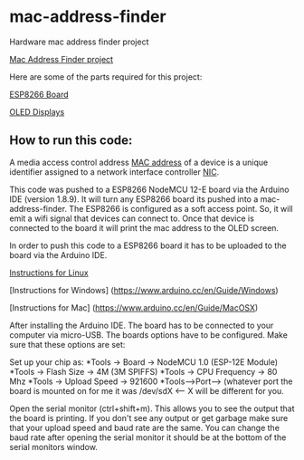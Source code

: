 # mac-address-finder
Hardware mac address finder project

[Mac Address Finder project](https://learn.adafruit.com/mac-address-finder)

Here are some of the parts required for this project:

[ESP8266 Board](https://www.amazon.com/gp/product/B07L8W9SP3/ref=ppx_yo_dt_b_asin_title_o00_s00?ie=UTF8&psc=1)

[OLED Displays](https://www.amazon.com/gp/product/B0761LV1SD/ref=ppx_yo_dt_b_asin_title_o00_s00?ie=UTF8&psc=1)

## How to run this code:
A media access control address [MAC address](https://en.wikipedia.org/wiki/MAC_address) of a device is a unique identifier assigned to a network interface controller [NIC](https://en.wikipedia.org/wiki/Network_interface_controller).

This code was pushed to a ESP8266 NodeMCU 12-E board via the Arduino IDE (version 1.8.9). It will turn any ESP8266 board its pushed into a mac-address-finder. The ESP8266 is configured as a soft access point. So, it will emit a wifi signal that devices can connect to. Once that device is connected to the board it will print the mac address to the OLED screen.

In order to push this code to a ESP8266 board it has to be uploaded to the board via the Arduino IDE.

[Instructions for Linux](https://www.arduino.cc/en/Guide/Linux#toc4)

[Instructions for Windows] (https://www.arduino.cc/en/Guide/Windows)

[Instructions for Mac] (https://www.arduino.cc/en/Guide/MacOSX)

After installing the Arduino IDE. The board has to be connected to your computer via micro-USB. The boards options have to be configured. Make sure that these options are set:

Set up your chip as:
*Tools -> Board -> NodeMCU 1.0 (ESP-12E Module)
*Tools -> Flash Size -> 4M (3M SPIFFS)
*Tools -> CPU Frequency -> 80 Mhz
*Tools -> Upload Speed -> 921600
*Tools-->Port--> (whatever port the board is mounted on for me it was /dev/sdX <-- X will be different for you.

Open the serial monitor (ctrl+shift+m). This allows you to see the output that the board is printing. If you don't see any output or get garbage make sure that your upload speed and baud rate are the same. You can change the baud rate after opening the serial monitor it should be at the bottom of the serial monitors window.
